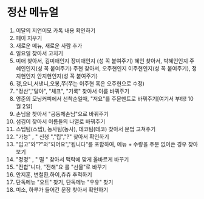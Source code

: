 # 정산 메뉴얼
1. 이달의 지연이모 카톡 내용 확인하기
2. 페이 지우기
3. 새로운 메뉴, 새로운 사람 추가
4. 일요일 찾아서 고치기
5. 미애 찾아서, 김미애인지 장미애인지 (성 꼭 붙여주기) 혜인 찾아서, 박혜인인지 주혜인인지(성 꼭 붙여주기) 주현 찾아서, 오주현인지 이주현인지(성 꼭 붙여주기), 정지현인지 안지현인지(성 꼭 붙여주기)
6.  갱,요니,서낸니,오봉,쭈(쭈는 이주현 혹은 오주현으로 수정)
7.  "정산","달아", "체크", "기록" 찾아서 이름 바꿔주기
8. 영준의 모닝커피에서 선착순일때, "저요"를 주문맨트로 바꿔주기[여기서 부터! 10월 2일]
9. 손님을 찾아서 "공동체손님"으로 바꿔주기
10. 섬김이 찾아서 이름들의 나열로 바꿔주기
11. 스텝팀(스텝), 농사팀(농사), 데코팀(데코) 찾아서 문법 고쳐주기
12. "가능" , " 신청 ","킵","?" 찾아서 확인하기
13. "입고"와"?"와"되어요","됩니다"를 포함하여, 메뉴 + 수량을 주문 없이쓴 경우 찾아보기
14. "정정" , " 떨 " 찾아서 맥락에 맞게 올바르게 바꾸기
15. "전합"니다, "전해"요 를 "선물"로 바꾸기
16. 안지훈, 변철환,하이,츄츄 추적하기
17. 단독메뉴 "오트" 찾기, 단독메뉴 "우유" 찾기
18. 미소, 하루가 들어간 문장 찾아서 확인하기

